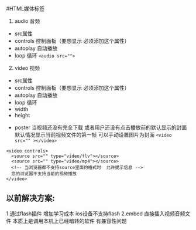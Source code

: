 #HTML媒体标签
1. audio 音频
- src属性 
- controls 控制面板（要想显示 必须添加这个属性）
- autoplay 自动播放
- loop 循环
`<audio src="">`
2. video 视频
- src属性 
- controls 控制面板（要想显示 必须添加这个属性）
- autoplay 自动播放
- loop 循环
- width
- height
<!-- 设置宽高时 一般情况下 只会设置宽度或高度其中一个值 让其自动的等比缩放 如果同时设置宽度或者高度 那么视频不会自动调整到设置的宽高 除非设置的值刚好是等比例的  -->
<!-- 
  不同浏览器支持的视频格式不一样
  HTML5提供了source标签 可以准备多个格式的视频文件 让浏览器自动选择  
-->
- poster 当视频还没有完全下载 或者用户还没有点击播放前的默认显示的封面 默认情况显示当前视频文件的第一帧 可以手动设置图片为封面
`<video  src="" ></video>`
```
<video controls>
  <source src="" type="video/flv"></source>
  <source src="" type="video/mp4"></source>
  <!-- 当浏览器都不支持source里面的格式时  允许提示信息 -->
  您的浏览器不支持当前的视频播放
</video>
```
## 以前解决方案:

1.通过flash插件 增加学习成本 ios设备不支持flash
2.embed 直接插入视频音频文件 本质上是调用本机上已经暗转的软件  有兼容性问题
